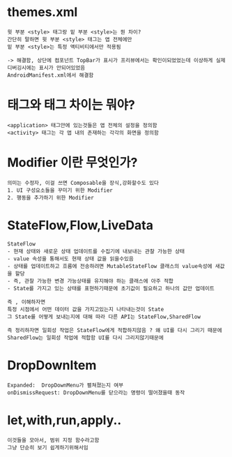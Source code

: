 # themes.xml
```
윗 부분 <style> 태그랑 밑 부분 <style>는 뭔 차이?
간단히 말하면 윗 부분 <style> 태그는 앱 전체에만
밑 부분 <style>는 특정 액티비티에서만 적용됨

-> 해결함, 상단에 컴포넌트 TopBar가 표시가 프리뷰에서는 확인이되었었는데 이상하게 실제 디버깅시에는 표시가 안되어있었음
AndroidManifest.xml에서 해결함

```

# <application> 태그와 <activity> 태그 차이는 뭐야? 
```
<application> 태그안에 있는것들은 앱 전체의 설정을 정의함
<activity> 태그는 각 앱 내의 존재하는 각각의 화면을 정의함
```

# Modifier 이란 무엇인가?
```
의미는 수정자, 이걸 쓰면 Composable을 장식,강화할수도 있다 
1. UI 구성요소들을 꾸미기 위한 Modifier
2. 행동을 추가하기 위한 Modifier 
```

# StateFlow,Flow,LiveData
```
StateFlow
- 현재 상태와 새로운 상태 업데이트를 수집기에 내보내는 관찰 가능한 상태
- value 속성을 통해서도 현재 상태 값을 읽을수있음
- 상태를 업데이트하고 흐름에 전송하려면 MutableStateFlow 클래스의 value속성에 새값을 할당
- 즉, 관찰 가능한 변경 가능상태를 유지해야 하는 클래스에 아주 적합
- State를 가지고 있는 상태를 표현하기때문에 초기값이 필요하고 하나의 값만 업데이트

즉 , 이해하자면
특정 시점에서 어떤 데이터 값을 가지고있는지 나타내는것이 State
그 State를 어떻게 보내는지에 대해 따라 다른 API는 StateFlow,SharedFlow

즉 정리하자면 일회성 작업은 StateFlow에게 적합하지않음 ? 왜 UI를 다시 그리기 때문에
SharedFlow는 일회성 작업에 적합함 UI를 다시 그리지않기때문에 
```

# DropDownItem 
```
Expanded:  DropDownMenu가 펼쳐졌는지 여부
onDismissRequest: DropDownMenu를 닫으라는 명령이 떨어졌을때 동작 
```

# let,with,run,apply..
```
이것들을 모아서, 범위 지정 함수라고함
그냥 단순히 보기 쉽게하기위해서임 
```
